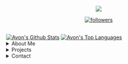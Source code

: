 <!--Credits to lrusso96 (https://github.com/lrusso96) for the profile scheme.-->
<!--All 3rd party trademarks and copyrights are property of their respective owners/maintainers.-->
<p align="center">
  <img src="https://readme-typing-svg.herokuapp.com/?lines=Hey+I'm+Avon!&center=true&width=380&height=45">
</p>

<p align="center">
  <a href="https://github.com/AvonZzZ">
    <img alt="followers" title="Follow Me" src="https://img.shields.io/github/followers/AvonZzZ?color=236ad3&labelColor=1155ba&style=for-the-badge&logo=github&label=Follow%20me"/></a>
</p>
  <br>
    <a href="https://github.com/anuraghazra/github-readme-stats"><img alt="Avon's Github Stats" src="https://denvercoder1-github-readme-stats.vercel.app/api?username=AvonZzZ&show_icons=true&count_private=true&theme=react&hide_border=true&bg_color=0D1117" /></a>
  <a href="https://github.com/anuraghazra/github-readme-stats"><img alt="Avon's Top Languages" src="https://denvercoder1-github-readme-stats.vercel.app/api/top-langs/?username=AvonZzZ&langs_count=8&layout=compact&theme=react&hide_border=true&bg_color=0D1117" /></a>
  <br/>
<details>
  <summary>About Me</summary>
  <p align="left">
       <h2>About Me</h2>
       <ul><li><p> Im a 17yo coder that <i>usually</i> codes in JS.</p></li></ul>
  </p>
</details>
  
<details>
  <summary>Projects</summary>
  <p align="left">
       <h2>Projects</h2>
    <p><em>My current projects. I also have some other ones not listed here.</em></p>   
    <h3>Owned By Me</h3>
    <ul>
    <li><a href="https://discord.com/oauth2/authorize?client_id=843091599247409182&scope=bot%20applications.commands&permissions=2147483647">Eve</a> - A fun RPG bot with many features to come.</li>
    </ul>
    </p>
</details>
  
<details>
  <summary>Contact</summary>
  <p align="left">
       <h2>Contact</h2>
   <p>My dms are open, but sending any misc/spam messages will get you blocked</p>
   <ul>
     <li>Tag: <code>avon#0001</code></li>
     <li>ID: <code>780522171226390638</code></li>
   </ul>
   </p>
</details>
